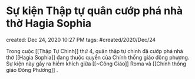 # Sự kiện Thập tự quân cướp phá nhà thờ Hagia Sophia

created: Dec 24, 2020 10:27 PM
tags: #created/2020/Dec/24

Trong cuộc [[Thập Tự Chinh]] thứ 4, quân thập tự chinh đã cướp phá nhà thờ [[Hagia Sophia]] đang thuộc quyền của Chính thống giáo đông phương. Sự kiện này gây ra hiềm khích giữa [[~Công Giáo]] Roma và [[Chính thống giáo Đông Phương]] .